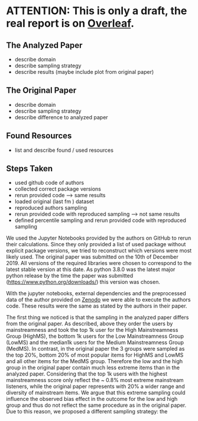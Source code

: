 
# ATTENTION: This is only a draft, the real report is on [Overleaf](https://de.overleaf.com/project/61e04c40bc88877b64d5e22d).

## The Analyzed Paper
- describe domain
- describe sampling strategy
- describe results (maybe include plot from original paper)

## The Original Paper
- describe domain
- describe sampling strategy
- describe difference to analyzed paper

## Found Resources 
- list and describe found / used resources

## Steps Taken
- used github code of authors
- collected correct package versions
- rerun provided code --> same results
- loaded original (last fm ) dataset
- reproduced authors sampling
- rerun provided code with reproduced sampling --> not same results
- defined percentile sampling and rerun provided code with reproduced sampling

We used the Jupyter Notebooks provided by the authors on GitHub to rerun their calculations. Since they only provided a list of used package without explicit package versions, we tried to reconstruct which versions were most likely used. The original paper was submitted on the 10th of December 2019. All versions of the required libraries were chosen to correspond to the latest stable version at this date. As python 3.8.0 was the latest major python release by the time the paper was submitted (https://www.python.org/downloads/) this version was chosen.

With the jupyter notebooks, external dependencies and the preprocessed data of the author provided on [Zenodo](https://zenodo.org/record/3475975#.YeBSdVkxlPY) we were able to execute the authors code. These results were the same as stated by the authors in their paper.

The first thing we noticed is that the sampling in the analyzed paper differs from the original paper. As described, above they order the users by mainstreamness and took the top 1k user for the High Mainstreamness Group (HighMS), the bottom 1k users for the Low Mainstreamness Group (LowMS) and the median1k users for the Medium Mainstreamness Group (MedMS).
In contrast, in the original paper the 3 groups were sampled as the top 20%, bottom 20% of most popular items for HighMS and LowMS and all other items for the MedMS group. Therefore the low and the high group in the original paper contain much less extreme items than in the analyzed paper. Considering that the top 1k users with the highest mainstreamness score only reflect the ~ 0.8% most extreme mainstream listeners, while the original paper represents with 20% a wider range and diversity of mainstream items. 
We argue that this extreme sampling could influence the observed bias effect in the outcome for the low and high group and thus do not reflect the same procedure as in the original paper.
Due to this reason, we proposed a different sampling strategy: 
the 
